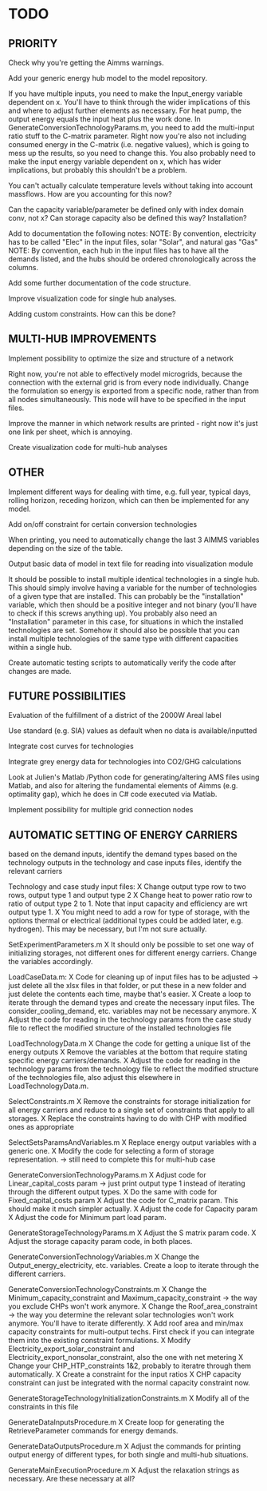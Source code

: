 # TODO

## PRIORITY
Check why you're getting the Aimms warnings.

Add your generic energy hub model to the model repository.

If you have multiple inputs, you need to make the Input_energy variable dependent on x. You'll have to think through the wider implications of this and where to adjust further elements as necessary.  For heat pump, the output energy equals the input heat plus the work done.
In GenerateConversionTechnologyParams.m, you need to add the multi-input ratio stuff to the C-matrix parameter.  Right now you're also not including consumed energy in the C-matrix (i.e. negative values), which is going to mess up the results, so you need to change this.  You also probably need to make the input energy variable dependent on x, which has wider implications, but probably this shouldn't be a problem.

You can't actually calculate temperature levels without taking into account massflows.  How are you accounting for this now?

Can the capacity variable/parameter be defined only with index domain conv, not x?  Can storage capacity also be defined this way? Installation?

Add to documentation the following notes:
NOTE: By convention, electricity has to be called "Elec" in the input files, solar "Solar", and natural gas "Gas"
NOTE: By convention, each hub in the input files has to have all the demands listed, and the hubs should be ordered chronologically across the columns.

Add some further documentation of the code structure.

Improve visualization code for single hub analyses.

Adding custom constraints. How can this be done?

## MULTI-HUB IMPROVEMENTS
Implement possibility to optimize the size and structure of a network

Right now, you're not able to effectively model microgrids, because the connection with the external grid is from every node individually. Change the formulation so energy is exported from a specific node, rather than from all nodes simultaneously. This node will have to be specified in the input files.

Improve the manner in which network results are printed - right now it's just one link per sheet, which is annoying.

Create visualization code for multi-hub analyses

## OTHER
Implement different ways for dealing with time, e.g. full year, typical days, rolling horizon, receding horizon, which can then be implemented for any model.

Add on/off constraint for certain conversion technologies

When printing, you need to automatically change the last 3 AIMMS variables depending on the size of the table.

Output basic data of model in text file for reading into visualization module

It should be possible to install multiple identical technologies in a single hub.  This should simply involve having a variable for the number of technologies of a given type that are installed.  This can probably be the "installation" variable, which then should be a positive integer and not binary (you'll have to check if this screws anything up).  You probably also need an "Installation" parameter in this case, for situations in which the installed technologies are set. Somehow it should also be possible that you can install multiple technologies of the same type with different capacities within a single hub.

Create automatic testing scripts to automatically verify the code after changes are made.

## FUTURE POSSIBILITIES
Evaluation of the fulfillment of a district of the 2000W Areal label

Use standard (e.g. SIA) values as default when no data is available/inputted

Integrate cost curves for technologies

Integrate grey energy data for technologies into CO2/GHG calculations

Look at Julien's Matlab /Python code for generating/altering AMS files using Matlab, and also for altering the fundamental elements of Aimms (e.g. optimality gap), which he does in C# code executed via Matlab.

Implement possibility for multiple grid connection nodes

## AUTOMATIC SETTING OF ENERGY CARRIERS
based on the demand inputs, identify the demand types
based on the technology outputs in the technology and case inputs files, identify the relevant carriers

Technology and case study input files:
X Change output type row to two rows, output type 1 and output type 2
X Change heat to power ratio row to ratio of output type 2 to 1. Note that input capacity and efficiency are wrt output type 1.
X You might need to add a row for type of storage, with the options thermal or electrical (additional types could be added later, e.g. hydrogen). This may be necessary, but I'm not sure actually.

SetExperimentParameters.m
X It should only be possible to set one way of initializing storages, not different ones for different energy carriers. Change the variables accordingly.

LoadCaseData.m: 
X Code for cleaning up of input files has to be adjusted -> just delete all the xlsx files in that folder, or put these in a new folder and just delete the contents each time, maybe that's easier.
X Create a loop to iterate through the demand types and create the necessary input files. The consider_cooling_demand, etc. variables may not be necessary anymore.
X Adjust the code for reading in the technology params from the case study file to reflect the modified structure of the installed technologies file

LoadTechnologyData.m
X Change the code for getting a unique list of the energy outputs
X Remove the variables at the bottom that require stating specific energy carriers/demands.
X Adjust the code for reading in the technology params from the technology file to reflect the modified structure of the technologies file, also adjust this elsewhere in LoadTechnologyData.m.

SelectConstraints.m
X Remove the constraints for storage initialization for all energy carriers and reduce to a single set of constraints that apply to all storages.
X Replace the constraints having to do with CHP with modified ones as appropriate

SelectSetsParamsAndVariables.m
X Replace energy output variables with a generic one.
X Modify the code for selecting a form of storage representation. -> still need to complete this for multi-hub case

GenerateConversionTechnologyParams.m
X Adjust code for Linear_capital_costs param -> just print output type 1 instead of iterating through the different output types.
X Do the same with code for Fixed_capital_costs param
X Adjust the code for C_matrix param. This should make it much simpler actually.
X Adjust the code for Capacity param
X Adjust the code for Minimum part load param.

GenerateStorageTechnologyParams.m
X Adjust the S matrix param code.
X Adjust the storage capacity param code, in both places.

GenerateConversionTechnologyVariables.m
X Change the Output_energy_electricity, etc. variables. Create a loop to iterate through the different carriers.

GenerateConversionTechnologyConstraints.m
X Change the Minimum_capacity_constraint and Maximum_capacity_constraint -> the way you exclude CHPs won't work anymore.
X Change the Roof_area_constraint -> the way you determine the relevant solar technologies won't work anymore.  You'll have to iterate differently.
X Add roof area and min/max capacity constraints for multi-output techs. First check if you can integrate them into the existing constraint formulations.
X Modify Electricity_export_solar_constraint and Electricity_export_nonsolar_constraint, also the one with net metering
X Change your CHP_HTP_constraints 1&2, probably to iteratre through them automatically.
X Create a constraint for the input ratios
X CHP capacity constraint can just be integrated with the normal capacity constraint now.

GenerateStorageTechnologyInitializationConstraints.m
X Modify all of the constraints in this file

GenerateDataInputsProcedure.m
X Create loop for generating the RetrieveParameter commands for energy demands.

GenerateDataOutputsProcedure.m
X Adjust the commands for printing output energy of different types, for both single and multi-hub situations.

GenerateMainExecutionProcedure.m
X Adjust the relaxation strings as necessary.  Are these necessary at all?



